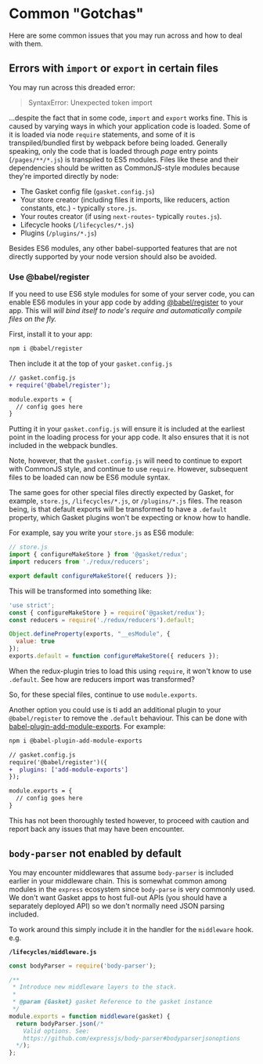 # Common "Gotchas"

Here are some common issues that you may run across and how to deal with them.

## Errors with `import` or `export` in certain files

You may run across this dreaded error:

> SyntaxError: Unexpected token import

...despite the fact that in some code, `import` and `export` works fine. This is
caused by varying ways in which your application code is loaded. Some of it is
loaded via node `require` statements, and some of it is transpiled/bundled first
by webpack before being loaded. Generally speaking, only the code that is
loaded through _page_ entry points (`/pages/**/*.js`) is transpiled to ES5
modules. Files like these and their dependencies should be written as
CommonJS-style modules because they're imported directly by node:

* The Gasket config file (`gasket.config.js`)
* Your store creator (including files it imports, like reducers, action
  constants, etc.) - typically `store.js`.
* Your routes creator (if using `next-routes`- typically `routes.js`).
* Lifecycle hooks (`/lifecycles/*.js`)
* Plugins (`/plugins/*.js`)

Besides ES6 modules, any other babel-supported features that are not directly
supported by your node version should also be avoided.

### Use @babel/register

If you need to use ES6 style modules for some of your server code, you can
enable ES6 modules in your app code by adding [@babel/register] to your app.
This will _will bind itself to node's require and automatically compile files
on the fly._

First, install it to your app:

```bash
npm i @babel/register
```

Then include it at the top of your `gasket.config.js`

```diff
// gasket.config.js
+ require('@babel/register');

module.exports = {
  // config goes here
}
```

Putting it in your `gasket.config.js` will ensure it is included at the
earliest point in the loading process for your app code. It also ensures that
it is not included in the webpack bundles.

Note, however, that the `gasket.config.js` will need to continue to export with
CommonJS style, and continue to use `require`. However, subsequent files to be
loaded can now be ES6 module syntax.

The same goes for other special files directly expected by Gasket, for example,
`store.js`, `/lifecycles/*.js`, or `/plugins/*.js` files. The reason being,
is that default exports will be transformed to have a `.default` property,
which Gasket plugins won't be expecting or know how to handle.

For example, say you write your `store.js` as ES6 module:

```js
// store.js
import { configureMakeStore } from '@gasket/redux';
import reducers from './redux/reducers';

export default configureMakeStore({ reducers });
```

This will be transformed into something like:
```js
'use strict';
const { configureMakeStore } = require('@gasket/redux');
const reducers = require('./redux/reducers').default;

Object.defineProperty(exports, "__esModule", {
  value: true
});
exports.default = function configureMakeStore({ reducers });
```

When the redux-plugin tries to load this using `require`, it won't know to
use `.default`. See how are reducers import was transformed?

So, for these special files, continue to use `module.exports`.

Another option you could use is ti add an additional plugin to your
`@babel/register` to remove the `.default` behaviour. This can be done with
[babel-plugin-add-module-exports]. For example:

```bash
npm i @babel-plugin-add-module-exports
```

```diff
// gasket.config.js
require('@babel/register')({
+  plugins: ['add-module-exports']
});

module.exports = {
  // config goes here
}
```

This has not been thoroughly tested however, to proceed with caution and report
back any issues that may have been encounter.

## `body-parser` not enabled by default

You may encounter middlewares that assume `body-parser` is included earlier in
your middleware chain. This is somewhat common among modules in the `express`
ecosystem since `body-parse` is very commonly used. We don't want Gasket apps
to host full-out APIs (you should have a separately deployed API) so we don't
normally need JSON parsing included.

To work around this simply include it in the handler for the `middleware`
hook. e.g. 

**`/lifecycles/middleware.js`**
```js
const bodyParser = require('body-parser');

/**
 * Introduce new middleware layers to the stack.
 *
 * @param {Gasket} gasket Reference to the gasket instance
 */
module.exports = function middleware(gasket) {
  return bodyParser.json(/* 
    Valid options. See:
    https://github.com/expressjs/body-parser#bodyparserjsonoptions
  */);
};
```

[@babel/register]: https://babeljs.io/docs/en/babel-register
[babel-plugin-add-module-exports]: https://www.npmjs.com/package/babel-plugin-add-module-exports
